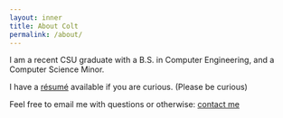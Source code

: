 ```yaml
---
layout: inner
title: About Colt
permalink: /about/
---
```

I am a recent CSU graduate with a B.S. in Computer Engineering, and a Computer Science Minor.

I have a [résumé]({{site.url}}/files/ColtDarienResume.pdf) available if you are curious. (Please be curious)

Feel free to email me with questions or otherwise: [contact me](mailto:coltdarien@gmail.com)
